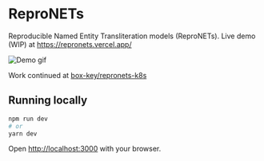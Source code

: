 # ReproNETs

Reproducible Named Entity Transliteration models (ReproNETs). Live demo (WIP) at https://repronets.vercel.app/

![Demo gif](https://raw.githubusercontent.com/box-key/repronets-k8s/master/docs/repronets.gif)

Work continued at [box-key/repronets-k8s](https://github.com/box-key/repronets-k8s)

## Running locally

```bash
npm run dev
# or
yarn dev
```

Open [http://localhost:3000](http://localhost:3000) with your browser.
